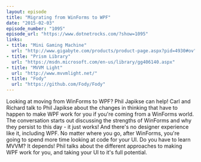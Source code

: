 ```yaml
---
layout: episode
title: "Migrating from WinForms to WPF"
date: "2015-02-03"
episode_number: "1095"
episode_url: "https://www.dotnetrocks.com/?show=1095"
links:
- title: "Mini Gaming Machine"
  url: "http://www.gigabyte.com/products/product-page.aspx?pid=4930#ov"
- title: "Prism Library"
  url: "https://msdn.microsoft.com/en-us/library/gg406140.aspx"
- title: "MVVM Light"
  url: "http://www.mvvmlight.net/"
- title: "Fody"
  url: "https://github.com/Fody/Fody"
---
```


Looking at moving from WinForms to WPF? Phil Japikse can help! Carl and Richard talk to Phil Japikse about the changes in thinking that have to happen to make WPF work for you if you're coming from a WinForms world. The conversation starts out discussing the strengths of WinForms and why they persist to this day - it just works! And there's no designer experience like it, including WPF. No matter where you go, after WinForms, you're going to spend more time looking at code for your UI. Do you have to learn MVVM? It depends! Phil talks about the different approaches to making WPF work for you, and taking your UI to it's full potential.
